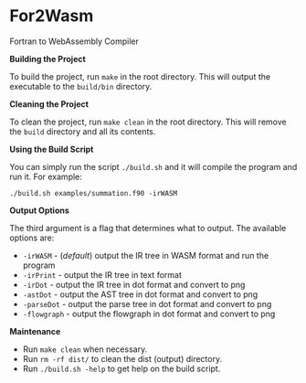 # For2Wasm
Fortran to WebAssembly Compiler

**Building the Project**

To build the project, run `make` in the root directory. This will output the executable to the `build/bin` directory.

**Cleaning the Project**

To clean the project, run `make clean` in the root directory. This will remove the `build` directory and all its contents.

**Using the Build Script**

You can simply run the script `./build.sh` and it will compile the program and run it. For example:
```
./build.sh examples/summation.f90 -irWASM
```
**Output Options**

The third argument is a flag that determines what to output. The available options are:

* `-irWASM` - (*default*) output the IR tree in WASM format and run the program
* `-irPrint` - output the IR tree in text format
* `-irDot` - output the IR tree in dot format and convert to png
* `-astDot` - output the AST tree in dot format and convert to png
* `-parseDot` - output the parse tree in dot format and convert to png
* `-flowgraph` - output the flowgraph in dot format and convert to png

**Maintenance**

* Run `make clean` when necessary.
* Run `rm -rf dist/` to clean the dist (output) directory.
* Run `./build.sh -help` to get help on the build script.

